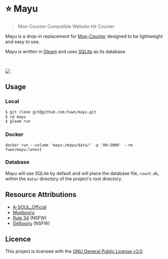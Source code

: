 # ⭐ Mayu

> Moe-Counter Compatible Website Hit Counter

Mayu is a drop-in replacement for [Moe-Counter](https://github.com/journey-ad/Moe-Counter) designed
to be lightweight and easy to use.

Mayu is written in [Gleam](https://gleam.run) and uses [SQLite](https://sqlite.org) as its database.

<br>

![](https://counter.due.moe/get/@demo)

## Usage

### Local

```bash
$ git clone git@github.com:Fuwn/mayu.git
$ cd mayu
$ gleam run
```

### Docker

```shell
docker run --volume 'mayu:/mayu/data/' -p '80:3000' --rm fuwn/mayu:latest
```

### Database

Mayu will use SQLite by default and will place the database file, `count.db`, within the `data/` directory of the project's root directory.

## Resource Attributions

- [A-SOUL_Official](https://space.bilibili.com/703007996)
- [Moebooru](https://github.com/moebooru/moebooru)
- [Rule 34](https://rule34.xxx) (NSFW)
- [Gelbooru](https://gelbooru.com) (NSFW)

## Licence

This project is licensed with the [GNU General Public License v3.0](LICENSE).
